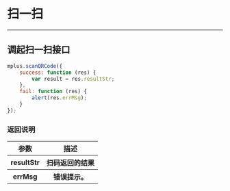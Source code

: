 # 扫一扫

---
<h2 id="cid_0">调起扫一扫接口</h2>

```JavaScript
mplus.scanQRCode({
    success: function (res) {
        var result = res.resultStr;
	},
	fail: function (res) {
        alert(res.errMsg);
	}
});


```
### 返回说明

<table>
  <tr>
    <th>参数</th>
    <th>描述</th>
  </tr>
    <tr>
    <th>resultStr</th>
    <th>扫码返回的结果</th>
  </tr>
  <tr>
    <th>errMsg</th>
    <th>错误提示。</th>
  </tr>
</table>